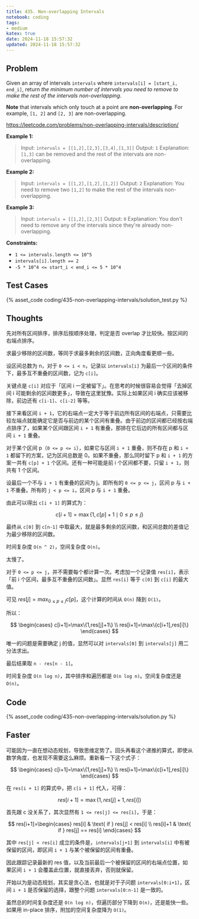 ```yaml
---
title: 435. Non-overlapping Intervals
notebook: coding
tags:
- medium
katex: true
date: 2024-11-18 15:57:32
updated: 2024-11-18 15:57:32
---
```

## Problem

Given an array of intervals `intervals` where `intervals[i] = [start_i, end_i]`, return _the minimum number of intervals you need to remove to make the rest of the intervals non-overlapping_.

**Note** that intervals which only touch at a point are **non-overlapping**. For example, `[1, 2]` and `[2, 3]` are non-overlapping.

<https://leetcode.com/problems/non-overlapping-intervals/description/>

**Example 1:**

> Input: `intervals = [[1,2],[2,3],[3,4],[1,3]]`
> Output: `1`
> Explanation: `[1,3]` can be removed and the rest of the intervals are non-overlapping.

**Example 2:**

> Input: `intervals = [[1,2],[1,2],[1,2]]`
> Output: `2`
> Explanation: You need to remove two `[1,2]` to make the rest of the intervals non-overlapping.

**Example 3:**

> Input: `intervals = [[1,2],[2,3]]`
> Output: `0`
> Explanation: You don't need to remove any of the intervals since they're already non-overlapping.

**Constraints:**

- `1 <= intervals.length <= 10^5`
- `intervals[i].length == 2`
- `-5 * 10^4 <= start_i < end_i <= 5 * 10^4`

## Test Cases

{% asset_code coding/435-non-overlapping-intervals/solution_test.py %}

## Thoughts

先对所有区间排序，排序后按顺序处理，判定是否 overlap 才比较快。按区间的右端点排序。

求最少移除的区间数，等同于求最多剩余的区间数，正向角度看更顺一些。

设区间总数为 n，对于 `0 <= i < n`，记录以 `intervals[i]` 为最后一个区间的条件下，最多互不重叠的区间数，记为 `c[i]`。

关键点是 `c[i]` 对应于「区间 i 一定被留下」。在思考的时候很容易会觉得「去掉区间 i 可能剩余的区间数更多」，导致在这里犹豫。实际上如果区间 i 确实应该被移除，前边还有 `c[i-1]`、`c[i-2]` 等等。

接下来看区间 `i + 1`，它的右端点一定大于等于前边所有区间的右端点，只需要比较左端点就能确定它是否与前边的某个区间有重叠。由于前边的区间都已经按右端点排序了，如果某个区间跟区间 `i + 1` 有重叠，那排在它后边的所有区间都与区间 `i + 1` 重叠。

对于某个区间 p（`0 <= p <= i`），如果它与区间 `i + 1` 重叠，则不存在 p 和 `i + 1` 都留下的方案，记为区间总数是 0。如果不重叠，那么同时留下 p 和 `i + 1` 的方案一共有 `c[p] + 1` 个区间。还有一种可能是前 i 个区间都不要，只留 `i + 1`，则共有 1 个区间。

设最后一个不与 `i + 1` 有重叠的区间为 j。即所有的 `0 <= p <= j`，区间 p 与 `i + 1` 不重叠。所有的 `j < p <= i`，区间 p 与 `i + 1` 重叠。

由此可以得出 `c[i + 1]` 的算式为：

$$
c[i+1]=\max\{1,c[p]+1\mid 0\le p \le j\}
$$

最终从 `c[0]` 到 `c[n-1]` 中取最大，就是最多剩余的区间数，和区间总数的差值记为最少移除的区间数。

时间复杂度 `O(n ^ 2)`，空间复杂度 `O(n)`。

太慢了。

对于 `0 <= p <= j`，并不需要每个都计算一次。考虑加一个记录值 `res[i]`，表示「前 i 个区间，最多互不重叠的区间数」。显然 `res[i]` 等于 `c[0]` 到 `c[i]` 的最大值。

可见 $res[j] = max_{0\le p\le j}{c[p]}$，这个计算的时间从 `O(n)` 降到 `O(1)`。

所以：

$$
\begin{cases}
c[i+1]=\max\{1,res[j]+1\} \\
res[i+1]=\max\{c[i+1],res[i]\}
\end{cases}
$$

唯一的问题是需要确定 j 的值，显然可以对 `intervals[0]` 到 `intervals[j]` 用二分法求出。

最后结果取 `n - res[n - 1]`。

时间复杂度 `O(n log n)`，其中排序和遍历都是 `O(n log n)`。空间复杂度还是 `O(n)`。

## Code

{% asset_code coding/435-non-overlapping-intervals/solution.py %}

## Faster

可能因为一直在想动态规划，导致思维定势了。回头再看这个递推的算式，即使从数学角度，也发现不需要这么麻烦。重新看一下这个式子：

$$
\begin{cases}
c[i+1]=\max\{1,res[j]+1\} \\
res[i+1]=\max\{c[i+1],res[i]\}
\end{cases}
$$

在 `res[i + 1]` 的算式中，把 `c[i + 1]` 代入，可得：

$$
res[i+1]=\max\{1,res[j]+1,res[i]\}
$$

首先跟 c 没关系了，其次显然有 `1 <= res[j] <= res[i]`，于是：

$$
res[i+1]=\begin{cases}
res[i] & \text{ if } res[j] < res[i] \\
res[i]+1 & \text{ if } res[j] == res[i]
\end{cases}
$$

其中 `res[j] < res[i]` 成立的条件是，`intervals[j+1]` 到 `intervals[i]` 中有被保留的区间，即区间 `i + 1` 与某个被保留的区间有重叠。

因此跟踪记录最新的 res 值，以及当前最后一个被保留的区间的右端点位置，如果区间 `i + 1` 会覆盖此位置，就直接丢弃，否则就保留。

开始以为是动态规划，其实是贪心法，也就是对于子问题 `intervals[0:i+1]`，区间 `i + 1` 是否保留的选择，跟整个问题 `intervals[0:n-1]` 是一致的。

虽然总的时间复杂度还是 `O(n log n)`，但遍历部分下降到 `O(n)`，还是能快一些。如果用 in-place 排序，附加的空间复杂度降为 `O(1)`。

